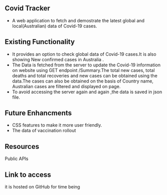 ## Covid Tracker
- A web application to fetch and demostrate the latest global and local(Australian) data of Covid-19 cases.

## Existing Functionality 

- It provides an option to check global data of Covid-19 cases.It is also showing New confirmed cases in Australia . 
- The Data is fetched from the server to update the Covid-19 information on website using GET endpoint /Summary.The total new cases, total deaths and total recoveries and new cases can be obtained using the data.The cases can also be obtained on the basis of Country name, Australian cases are filtered and displayed on page. 
- To avoid accessing the server again and again ,the data is saved in json file.

## Future Enhancments 
- CSS features to make it more user friendly.
- The data of vaccination rollout 

## Resources 
Public APIs

## Link to access
it is hosted on GitHub for time being
